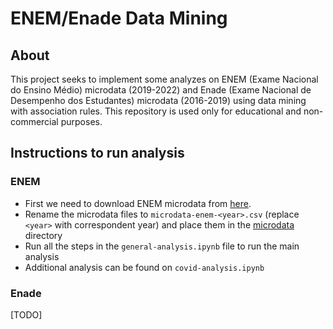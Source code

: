 # ENEM/Enade Data Mining

## About

This project seeks to implement some analyzes on ENEM (Exame Nacional do Ensino Médio) microdata (2019-2022) and Enade (Exame Nacional de Desempenho dos Estudantes) microdata (2016-2019) using data mining with association rules. This repository is used only for educational and non-commercial purposes.

## Instructions to run analysis

### ENEM

- First we need to download ENEM microdata from [here](https://www.gov.br/inep/pt-br/acesso-a-informacao/dados-abertos/microdados/enem).
- Rename the microdata files to `microdata-enem-<year>.csv` (replace `<year>` with correspondent year) and place them in the [microdata](/enem/microdata/) directory
- Run all the steps in the `general-analysis.ipynb` file to run the main analysis
- Additional analysis can be found on `covid-analysis.ipynb`

### Enade
[TODO]
